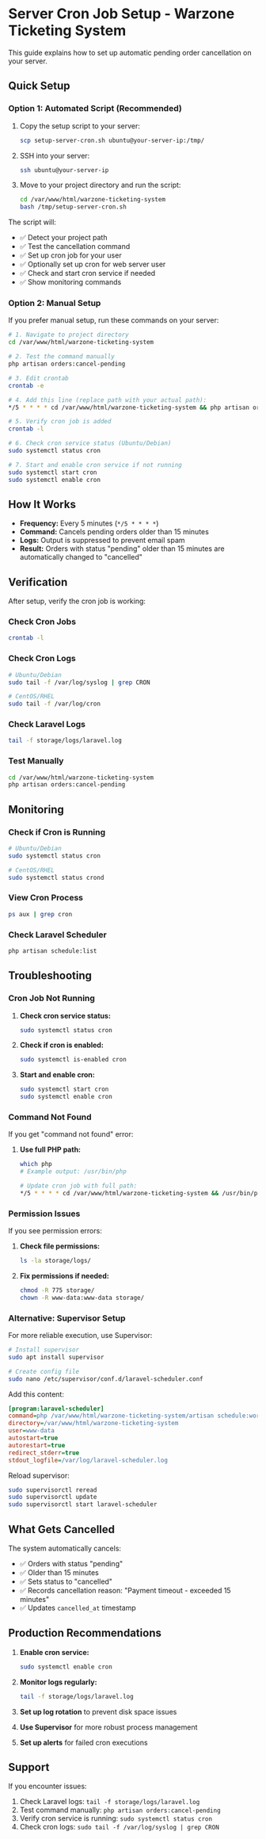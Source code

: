 # Server Cron Job Setup - Warzone Ticketing System

This guide explains how to set up automatic pending order cancellation on your server.

## Quick Setup

### Option 1: Automated Script (Recommended)

1. Copy the setup script to your server:
   ```bash
   scp setup-server-cron.sh ubuntu@your-server-ip:/tmp/
   ```

2. SSH into your server:
   ```bash
   ssh ubuntu@your-server-ip
   ```

3. Move to your project directory and run the script:
   ```bash
   cd /var/www/html/warzone-ticketing-system
   bash /tmp/setup-server-cron.sh
   ```

The script will:
- ✅ Detect your project path
- ✅ Test the cancellation command
- ✅ Set up cron job for your user
- ✅ Optionally set up cron for web server user
- ✅ Check and start cron service if needed
- ✅ Show monitoring commands

### Option 2: Manual Setup

If you prefer manual setup, run these commands on your server:

```bash
# 1. Navigate to project directory
cd /var/www/html/warzone-ticketing-system

# 2. Test the command manually
php artisan orders:cancel-pending

# 3. Edit crontab
crontab -e

# 4. Add this line (replace path with your actual path):
*/5 * * * * cd /var/www/html/warzone-ticketing-system && php artisan orders:cancel-pending >> /dev/null 2>&1

# 5. Verify cron job is added
crontab -l

# 6. Check cron service status (Ubuntu/Debian)
sudo systemctl status cron

# 7. Start and enable cron service if not running
sudo systemctl start cron
sudo systemctl enable cron
```

## How It Works

- **Frequency:** Every 5 minutes (`*/5 * * * *`)
- **Command:** Cancels pending orders older than 15 minutes
- **Logs:** Output is suppressed to prevent email spam
- **Result:** Orders with status "pending" older than 15 minutes are automatically changed to "cancelled"

## Verification

After setup, verify the cron job is working:

### Check Cron Jobs
```bash
crontab -l
```

### Check Cron Logs
```bash
# Ubuntu/Debian
sudo tail -f /var/log/syslog | grep CRON

# CentOS/RHEL
sudo tail -f /var/log/cron
```

### Check Laravel Logs
```bash
tail -f storage/logs/laravel.log
```

### Test Manually
```bash
cd /var/www/html/warzone-ticketing-system
php artisan orders:cancel-pending
```

## Monitoring

### Check if Cron is Running
```bash
# Ubuntu/Debian
sudo systemctl status cron

# CentOS/RHEL
sudo systemctl status crond
```

### View Cron Process
```bash
ps aux | grep cron
```

### Check Laravel Scheduler
```bash
php artisan schedule:list
```

## Troubleshooting

### Cron Job Not Running

1. **Check cron service status:**
   ```bash
   sudo systemctl status cron
   ```

2. **Check if cron is enabled:**
   ```bash
   sudo systemctl is-enabled cron
   ```

3. **Start and enable cron:**
   ```bash
   sudo systemctl start cron
   sudo systemctl enable cron
   ```

### Command Not Found

If you get "command not found" error:

1. **Use full PHP path:**
   ```bash
   which php
   # Example output: /usr/bin/php
   
   # Update cron job with full path:
   */5 * * * * cd /var/www/html/warzone-ticketing-system && /usr/bin/php artisan orders:cancel-pending >> /dev/null 2>&1
   ```

### Permission Issues

If you see permission errors:

1. **Check file permissions:**
   ```bash
   ls -la storage/logs/
   ```

2. **Fix permissions if needed:**
   ```bash
   chmod -R 775 storage/
   chown -R www-data:www-data storage/
   ```

### Alternative: Supervisor Setup

For more reliable execution, use Supervisor:

```bash
# Install supervisor
sudo apt install supervisor

# Create config file
sudo nano /etc/supervisor/conf.d/laravel-scheduler.conf
```

Add this content:
```ini
[program:laravel-scheduler]
command=php /var/www/html/warzone-ticketing-system/artisan schedule:work
directory=/var/www/html/warzone-ticketing-system
user=www-data
autostart=true
autorestart=true
redirect_stderr=true
stdout_logfile=/var/log/laravel-scheduler.log
```

Reload supervisor:
```bash
sudo supervisorctl reread
sudo supervisorctl update
sudo supervisorctl start laravel-scheduler
```

## What Gets Cancelled

The system automatically cancels:
- ✅ Orders with status "pending"
- ✅ Older than 15 minutes
- ✅ Sets status to "cancelled"
- ✅ Records cancellation reason: "Payment timeout - exceeded 15 minutes"
- ✅ Updates `cancelled_at` timestamp

## Production Recommendations

1. **Enable cron service:**
   ```bash
   sudo systemctl enable cron
   ```

2. **Monitor logs regularly:**
   ```bash
   tail -f storage/logs/laravel.log
   ```

3. **Set up log rotation** to prevent disk space issues

4. **Use Supervisor** for more robust process management

5. **Set up alerts** for failed cron executions

## Support

If you encounter issues:
1. Check Laravel logs: `tail -f storage/logs/laravel.log`
2. Test command manually: `php artisan orders:cancel-pending`
3. Verify cron service is running: `sudo systemctl status cron`
4. Check cron logs: `sudo tail -f /var/log/syslog | grep CRON`


